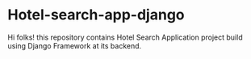 # Hotel-search-app-django
Hi folks!  this repository contains Hotel Search Application project build using Django Framework at its backend.
